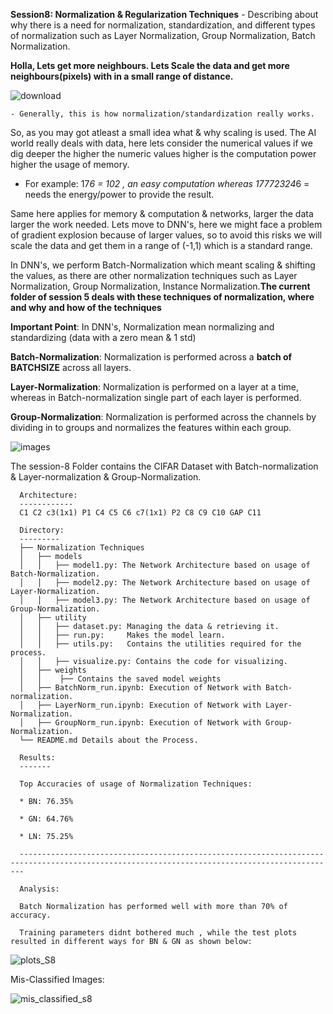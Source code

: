 **Session8: Normalization & Regularization Techniques** - Describing about why there is a need for normalization, standardization, and different types of normalization such as Layer Normalization, Group Normalization, Batch Normalization.

**Holla, Lets get more neighbours. Lets Scale the data and get more neighbours(pixels) with in a small range of distance.**

   ![download](https://user-images.githubusercontent.com/60026221/215568087-a5a603c3-d4e9-4641-ae21-095f08020d35.jpeg)

    - Generally, this is how normalization/standardization really works.

So, as you may got atleast a small idea what & why scaling is used. The AI world really deals with data, here lets consider the numerical values if we dig deeper the higher the numeric values higher is the computation power higher the usage of memory. 

   * For example: 17*6 = 102 , an easy computation whereas 17772324*6 = needs the energy/power to provide the result. 

Same here applies for memory & computation & networks, larger the data larger the work needed. Lets move to DNN's, here we might face a problem of gradient explosion because of larger values, so to avoid this risks we will scale the data and get them in a range of (-1,1) which is a standard range. 

In DNN's, we perform Batch-Normalization which meant scaling & shifting the values, as there are other normalization techniques such as Layer Normalization, Group Normalization, Instance Normalization.**The current folder of session 5 deals with these techniques of normalization, where and why and how of the techniques** 

**Important Point**: In DNN's, Normalization mean normalizing and standardizing (data with a zero mean & 1 std)

**Batch-Normalization**: Normalization is performed across a **batch of BATCHSIZE** across all layers.

**Layer-Normalization**: Normalization is performed on a layer at a time, whereas in Batch-normalization single part of each layer is performed.

**Group-Normalization**: Normalization is performed across the channels by dividing in to groups and normalizes the features within each group. 

![images](https://user-images.githubusercontent.com/60026221/215571530-ede0ccd5-51f3-4472-979f-3abc12c2edc6.jpeg)

The session-8 Folder contains the CIFAR Dataset with Batch-normalization & Layer-normalization & Group-Normalization.

      Architecture: 
      ------------
      C1 C2 c3(1x1) P1 C4 C5 C6 c7(1x1) P2 C8 C9 C10 GAP C11

      Directory: 
      ---------
      ├── Normalization Techniques
      │   ├── models
      │   │   ├── model1.py: The Network Architecture based on usage of Batch-Normalization.
      │   │   ├── model2.py: The Network Architecture based on usage of Layer-Normalization.
      │   │   ├── model3.py: The Network Architecture based on usage of Group-Normalization.
      │   ├── utility
      │   │   ├── dataset.py: Managing the data & retrieving it.
      │   │   ├── run.py:     Makes the model learn.
      │   │   ├── utils.py:   Contains the utilities required for the process.
      │   │   ├── visualize.py: Contains the code for visualizing.
      │   ├── weights
      │   │    ├── Contains the saved model weights
      │   ├── BatchNorm_run.ipynb: Execution of Network with Batch-normalization. 
      │   ├── LayerNorm_run.ipynb: Execution of Network with Layer-Normalization.
      │   ├── GroupNorm_run.ipynb: Execution of Network with Group-Normalization.
      └── README.md Details about the Process.

      Results:
      -------
      
      Top Accuracies of usage of Normalization Techniques:

      * BN: 76.35%

      * GN: 64.76%

      * LN: 75.25%
      
      ---------------------------------------------------------------------------------------------------------------------------------------------

      Analysis:

      Batch Normalization has performed well with more than 70% of accuracy.

      Training parameters didnt bothered much , while the test plots resulted in different ways for BN & GN as shown below: 


![plots_S8](https://github.com/kishkath/ERA/assets/60026221/4ce456c5-9f5f-499b-8665-0feaaaba0527)



Mis-Classified Images:

![mis_classified_s8](https://github.com/kishkath/ERA/assets/60026221/8dd10800-3bd7-490e-8d01-8975bf05f5a2)

